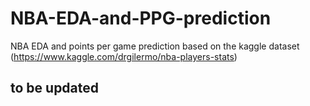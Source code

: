 # NBA-EDA-and-PPG-prediction
NBA EDA and points per game prediction based on the kaggle dataset (https://www.kaggle.com/drgilermo/nba-players-stats)


## to be updated

